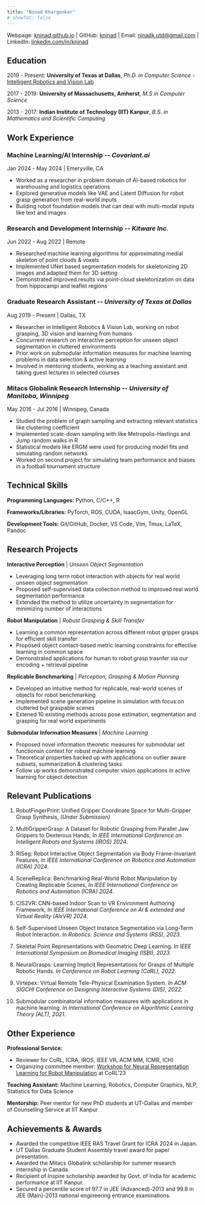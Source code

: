 ```yaml
---
title: "Ninad Khargonkar"
# showToC: false
---
```


Webpage: [kninad.github.io](https://kninad.github.io/) | GitHub: [kninad](https://github.com/kninad) | Email: [ninadk.utd@gmail.com](mailto:ninadk.utd@gmail.com) | LinkedIn: [linkedin.com/in/kninad](https://linkedin.com/in/kninad)


## Education

2019 - Present: **University of Texas at Dallas**, *Ph.D. in Computer Science* - [Intelligent Robotics and Vision Lab](https://labs.utdallas.edu/irvl/)

2017 - 2019: **University of Massachusetts, Amherst**, *M.S in Computer Science*

2013 - 2017: **Indian Institute of Technology (IIT) Kanpur**, *B.S. in Mathematics and Scientific Computing*


## Work Experience

### Machine Learning/AI Internship -- *Covariant.ai*

Jan 2024 - May 2024 | Emeryville, CA

- Worked as a researcher in problem domain of AI-based robotics for warehousing and logistics operations
- Explored generative models like VAE and Latent Diffusion for robot grasp generation from real-world inputs
- Building robot foundation models that can deal with multi-modal inputs like text and images


### Research and Development Internship -- *Kitware Inc.*

Jun 2022 - Aug 2022 | Remote

- Researched machine learning algorithms for approximating medial skeleton of point clouds & voxels
- Implemented UNet based segmentation models for skeletonizing 2D images and adapted them for 3D setting
- Demonstrated improved results via point-cloud skeletonization on data from hippocampi and leaflet regions

### Graduate Research Assistant -- *University of Texas at Dallas*

Aug 2019 - Present | Dallas, TX

- Researcher in Intelligent Robotics & Vision Lab, working on robot grasping, 3D vision and learning from humans
- Concurrent research on interactive perception for unseen object segmentation in cluttered environments
- Prior work on submodular information measures for machine learning problems in data selection & active learning
- Involved in mentoring students, working as a teaching assistant and taking guest lectures in selected courses

### Mitacs Globalink Research Internship -- *University of Manitoba, Winnipeg*

May 2016 - Jul 2016 | Winnipeg, Canada

- Studied the problem of graph sampling and extracting relevant statistics like clustering coefficient
- Implemented scale-down sampling with like Metropolis-Hastings and Jump random walks in R
- Statistical models like ERGM were used for producing model fits and simulating random networks
- Worked on second project for simulating team performance and biases in a football tournament structure


## Technical Skills

**Programming Languages:** Python, C/C++, R

**Frameworks/Libraries:** PyTorch, ROS, CUDA, IsaacGym, Unity, OpenGL    

**Development Tools:** Git/GitHub, Docker, VS Code, Vim, Tmux, LaTeX, Pandoc

## Research Projects

**Interactive Perception** | *Unseen Object Segmentation*

- Leveraging long term robot interaction with objects for real world unseen object segmentation
- Proposed self-supervised data collection method to improved real world segmentation performance
- Extended the method to utilize uncertainty in segmentation for minimizing number of interactions


**Robot Manipulation** | *Robust Grasping & Skill Transfer*

- Learning a common representation across different robot gripper grasps for efficient skill transfer
- Proposed object contact-based metric learning constraints for effective learning in common space
- Demonstrated applications for human to robot grasp trasnfer via our encoding + retrieval pipeline


**Replicable Benchmarking** | *Perception, Grasping & Motion Planning*

- Developed an intuitive method for replicable, real-world scenes of objects for robot benchmarking
- Implemented scene generation pipeline in simulation with focus on cluttered but graspable scenes
- Extened 10 existing methods across pose estimation, segmentation and grasping for real world experiments

**Submodular Information Measures** | *Machine Learning*

- Proposed novel information theoretic measures for submodular set functionsin context for robust machine learning
- Theoretical properties backed up with applications on outlier aware subsets, summarization & clustering tasks
- Follow up works demonstrated computer vision applications in active learning for object detection


## Relevant Publications

1. RobotFingerPrint: Unified Gripper Coordinate Space for Multi-Gripper Grasp Synthesis, *(Under Submission)*

1. MultiGripperGrasp: A Dataset for Robotic Grasping from Parallel Jaw Grippers to Dexterous Hands, *In IEEE International Conference on Intelligent Robots and Systems (IROS) 2024*.

1. RISeg: Robot Interactive Object Segmentation via Body Frame-Invariant Features, *In IEEE International Conference on Robotics and Automation (ICRA) 2024*.

2. SceneReplica: Benchmarking Real-World Robot Manipulation by Creating Replicable Scenes, *In IEEE International Conference on Robotics and Automation (ICRA) 2024*.

3. CIS2VR: CNN-based Indoor Scan to VR Environment Authoring Framework, *In IEEE International Conference on AI & extended and Virtual Reality (AIxVR) 2024*.

4. Self-Supervised Unseen Object Instance Segmentation via Long-Term Robot Interaction. *In Robotics: Science and Systems (RSS), 2023*.

5. Skeletal Point Representations with Geometric Deep Learning. *In IEEE International Symposium on Biomedical Imaging (ISBI), 2023.*

6. NeuralGrasps: Learning Implicit Representations for Grasps of Multiple Robotic Hands. *In Conference on Robot Learning (CoRL), 2022.*

7. Virtepex: Virtual Remote Tele-Physical Examination System. *In ACM SIGCHI Conference on Designing Interactive Systems (DIS), 2022.*

8. Submodular combinatorial information measures with applications in machine learning. *In International Conference on Algorithmic Learning Theory (ALT), 2021.*


## Other Experience
**Professional Service:**

- Reviewer for CoRL, ICRA, IROS, IEEE VR, ACM MM, ICMR, ICHI
- Organizing committee member: [Workshop for Neural Representation Learning for Robot Manipulation](https://neurl-rmw.github.io/) at CoRL'23

**Teaching Assistant:** Machine Learning, Robotics, Computer Graphics, NLP, Statistics for Data Science

**Mentorship:** Peer mentor for new PhD students at UT-Dallas and member of Counselling Service at IIT Kanpur




## Achievements & Awards 
- Awarded the competitive IEEE RAS Travel Grant for ICRA 2024 in Japan.
- UT Dallas Graduate Student Assembly travel award for paper presentation. 
- Awarded the Mitacs Globalink scholarship for summer research internship in Canada.
- Recipient of Inspire scholarship awarded by Govt. of India for academic performance at IIT Kanpur.
- Secured a percentile score of 97.7 in JEE (Advanced)-2013 and 99.8 in JEE (Main)-2013 national engineering entrance examinations.

